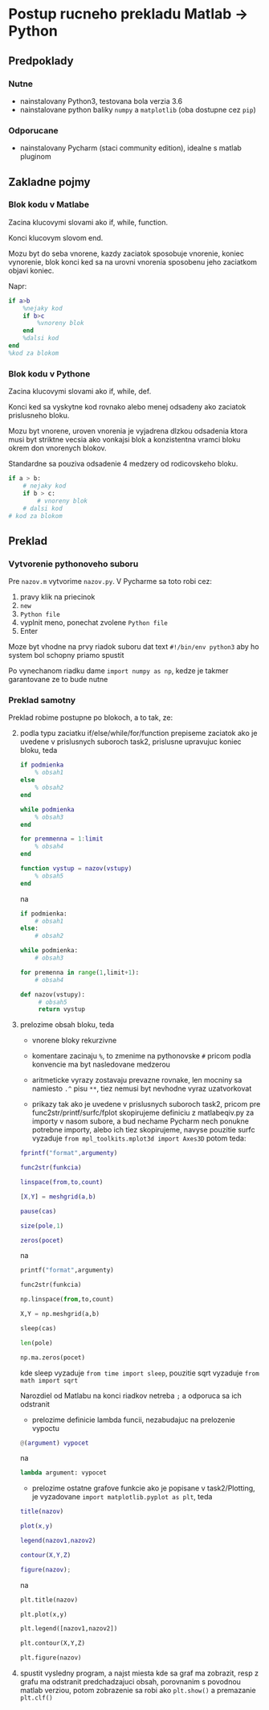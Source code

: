 # Postup rucneho prekladu Matlab -> Python

## Predpoklady

### Nutne

- nainstalovany Python3, testovana bola verzia 3.6
- nainstalovane python baliky `numpy` a `matplotlib` (oba dostupne cez `pip`)

### Odporucane

- nainstalovany Pycharm (staci community edition), idealne s matlab pluginom

## Zakladne pojmy

### Blok kodu v Matlabe

Zacina klucovymi slovami ako if, while, function.

Konci klucovym slovom end.

Mozu byt do seba vnorene, kazdy zaciatok sposobuje vnorenie, koniec vynorenie, blok konci ked sa na urovni vnorenia sposobenu jeho zaciatkom objavi koniec.

Napr:

```matlab
if a>b
    %nejaky kod
    if b>c
        %vnoreny blok
    end
    %dalsi kod
end
%kod za blokom
```

### Blok kodu v Pythone

Zacina klucovymi slovami ako if, while, def.

Konci ked sa vyskytne kod rovnako alebo menej odsadeny ako zaciatok prislusneho bloku.

Mozu byt vnorene, uroven vnorenia je vyjadrena dlzkou odsadenia ktora musi byt striktne vecsia ako vonkajsi blok a konzistentna vramci bloku okrem don vnorenych blokov.

Standardne sa pouziva odsadenie 4 medzery od rodicovskeho bloku.

```python
if a > b:
    # nejaky kod
    if b > c:
        # vnoreny blok
    # dalsi kod
# kod za blokom
```

## Preklad

### Vytvorenie pythonoveho suboru

Pre `nazov.m` vytvorime `nazov.py`. V Pycharme sa toto robi cez:

1. pravy klik na priecinok
1. `new`
1. `Python file`
1. vyplnit meno, ponechat zvolene `Python file`
1. Enter

Moze byt vhodne na prvy riadok suboru dat text `#!/bin/env python3` aby ho system bol schopny priamo spustit

Po vynechanom riadku dame `import numpy as np`, kedze je takmer garantovane ze to bude nutne

### Preklad samotny

Preklad robime postupne po blokoch, a to tak, ze:

2. podla typu zaciatku if/else/while/for/function prepiseme zaciatok ako je uvedene v prislusnych suboroch task2,
prislusne upravujuc koniec bloku, teda

    ```matlab
    if podmienka
        % obsah1 
    else
        % obsah2
    end
    
    while podmienka
        % obsah3
    end
    
    for premmenna = 1:limit
        % obsah4
    end
   
    function vystup = nazov(vstupy)
        % obsah5
    end
    ```
    na
    ```python
    if podmienka:
        # obsah1 
    else:
        # obsah2
    
    while podmienka:
        # obsah3
    
    for premenna in range(1,limit+1):
        # obsah4
    
    def nazov(vstupy):
	     # obsah5
	     return vystup
    ```
2. prelozime obsah bloku, teda
    - vnorene bloky rekurzivne
    
    - komentare zacinaju `%`, to zmenime na pythonovske `#` pricom podla konvencie ma byt nasledovane medzerou
    
    - aritmeticke vyrazy zostavaju prevazne rovnake, len mocniny sa namiesto `.^` pisu `**`,
    tiez nemusi byt nevhodne vyraz uzatvorkovat
    
    - prikazy tak ako je uvedene v prislusnych suboroch task2, pricom pre func2str/printf/surfc/fplot skopirujeme
    definiciu z matlabeqiv.py za importy v nasom subore, a bud nechame Pycharm nech ponukne potrebne importy,
    alebo ich tiez skopirujeme, navyse pouzitie surfc vyzaduje `from mpl_toolkits.mplot3d import Axes3D` potom teda:
    
    ```matlab
    fprintf("format",argumenty)
    
    func2str(funkcia)
    
    linspace(from,to,count)
    
    [X,Y] = meshgrid(a,b)
    
    pause(cas)
    
    size(pole,1)
    
    zeros(pocet)
    ```
    na
    ```python
    printf("format",argumenty)
    
    func2str(funkcia)
    
    np.linspace(from,to,count)
   
    X,Y = np.meshgrid(a,b)
    
    sleep(cas)
    
    len(pole)
    
    np.ma.zeros(pocet)
    ```
    kde sleep vyzaduje `from time import sleep`, pouzitie sqrt vyzaduje `from math import sqrt`
    
    Narozdiel od Matlabu na konci riadkov netreba `;` a odporuca sa ich odstranit
    
    - prelozime definicie lambda funcii, nezabudajuc na prelozenie vypoctu
    
    ```matlab
    @(argument) vypocet
    ```
    na
    ```python
    lambda argument: vypocet
    ```
    
    - prelozime ostatne grafove funkcie ako je popisane v task2/Plotting,
    je vyzadovane `import matplotlib.pyplot as plt`, teda
    
    ```matlab
    title(nazov)
    
    plot(x,y)
    
    legend(nazov1,nazov2)
    
    contour(X,Y,Z)
    
    figure(nazov);
    ```
    na
    ```python
    plt.title(nazov)
    
    plt.plot(x,y)
    
    plt.legend([nazov1,nazov2])
    
    plt.contour(X,Y,Z)
    
    plt.figure(nazov)
    ```
2. spustit vysledny program, a najst miesta kde sa graf ma zobrazit, resp z grafu ma odstranit predchadzajuci obsah,
porovnanim s povodnou matlab verziou, potom zobrazenie sa robi ako `plt.show()` a premazanie `plt.clf()`
